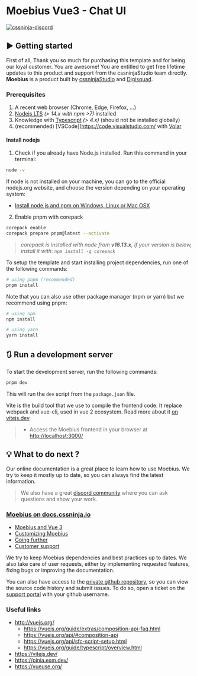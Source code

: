 # Moebius Vue3 - Chat UI

[![cssninja-discord](https://img.shields.io/discord/785473098069311510?label=join%20us%20on%20discord&color=6944EC)](https://go.cssninja.io/discord)

## ▶️ Getting started

First of all, Thank you so much for purchasing this template and for being our loyal customer. You are awesome! You are entitled to get free lifetime updates to this product and support from the cssninjaStudio team directly. **Moebius** is a product built by [cssninjaStudio](https://cssninja.io/) and [Digisquad](https://digisquad.io/).

### Prerequisites

1. A recent web browser (Chrome, Edge, Firefox, ...)
2. [Nodejs LTS](https://nodejs.org/en/) _(> 14.x with npm >7)_ installed
3. Knowledge with [Typescript](https://github.com/microsoft/typescript) _(> 4.x)_ (should not be installed globally)
4. (recommended) [VSCode](https://code.visualstudio.com/ with [Volar](https://marketplace.visualstudio.com/items?itemName=johnsoncodehk.volar)

#### Install nodejs

1. Check if you already have Node.js installed. Run this command in your terminal:

```bash
node -v
```

If node is not installed on your machine, you can go to the official nodejs.org website, and choose the version depending on your operating system:

- <a href="https://nodejs.org/en/download/" target="_blank">Install node.js and npm on Windows, Linux or Mac OSX</a>

2. Enable pnpm with corepack

```bash
corepack enable
corepack prepare pnpm@latest --activate
```

> _corepack is installed with node from **v16.13.x**, if your version is below, install it with: `npm install -g corepack`_

To setup the template and start installing project dependencies, run one of the following commands:

```bash
# using pnpm (recommended)
pnpm install
```

Note that you can also use other package manager (npm or yarn) but we recommend using pnpm:

```bash
# using npm
npm install

# using yarn
yarn install
```

## 🔃 Run a development server

To start the development server, run the following commands:

```bash
pnpm dev
```

This will run the `dev` script from the `package.json` file.

Vite is the build tool that we use to compile the frontend code.
It replace webpack and vue-cli, used in vue 2 ecosystem.
Read more about it [on vitejs.dev](https://vitejs.dev/)

> - Access the Moebius frontend in your browser at [http://localhost:3000/](http://localhost:3000/)

## 💡 What to do next ?

Our online documentation is a great place to learn how to use Moebius.
We try to keep it mostly up to date, so you can always find the latest information.

> We also have a great [discord community](https://go.cssninja.io/discord) where you can ask questions and show your work.

### [Moebius on docs.cssninja.io](https://docs.cssninja.io/moebius?utm_source=readme)

- [Moebius and Vue 3](https://docs.cssninja.io/moebius/documentation/moebius-and-vue-3.html?utm_source=readme)
- [Customizing Moebius](https://docs.cssninja.io/moebius/documentation/customizing-moebius.html?utm_source=readme)
- [Going further](https://docs.cssninja.io/moebius/documentation/going-further.html?utm_source=readme)
- [Customer support](https://docs.cssninja.io/moebius/documentation/customer-support.html?utm_source=readme)

We try to keep Moebius dependencies and best practices up to dates. We also take care of user requests, either by implementing requested features, fixing bugs or improving the documentation.

You can also have access to the [private github repository](https://github.com/cssninjaStudio/moebius/), so you can view the source code history and submit issues. To do so, open a ticket on the [support portal](https://cssninja.io/faq/support) with your github username.

### Useful links

- http://vuejs.org/
  - https://vuejs.org/guide/extras/composition-api-faq.html
  - https://vuejs.org/api/#composition-api
  - https://vuejs.org/api/sfc-script-setup.html
  - https://vuejs.org/guide/typescript/overview.html
- https://vitejs.dev/
- https://pinia.esm.dev/
- https://vueuse.org/
